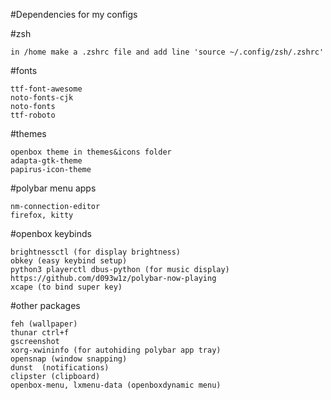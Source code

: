 #Dependencies for my configs

#zsh

    in /home make a .zshrc file and add line 'source ~/.config/zsh/.zshrc'

#fonts

    ttf-font-awesome
    noto-fonts-cjk
	noto-fonts
    ttf-roboto

#themes

    openbox theme in themes&icons folder
    adapta-gtk-theme
    papirus-icon-theme

#polybar menu apps

    nm-connection-editor
    firefox, kitty

#openbox keybinds

    brightnessctl (for display brightness)
    obkey (easy keybind setup)
    python3 playerctl dbus-python (for music display) https://github.com/d093w1z/polybar-now-playing
    xcape (to bind super key)

#other packages

    feh (wallpaper)
    thunar ctrl+f
    gscreenshot
    xorg-xwininfo (for autohiding polybar app tray)
    opensnap (window snapping)
	dunst  (notifications)
	clipster (clipboard)
	openbox-menu, lxmenu-data (openboxdynamic menu)